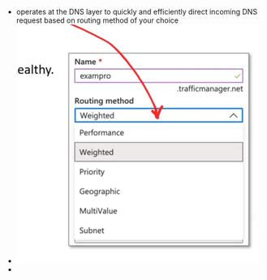 - operates at the DNS layer to quickly and efficiently direct incoming DNS request based on routing method of your choice
- ![image.png](../assets/image_1666720287655_0.png)
-